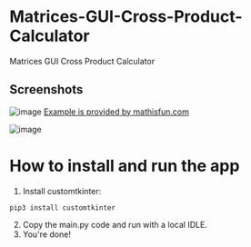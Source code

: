 # Matrices-GUI-Cross-Product-Calculator
Matrices GUI Cross Product Calculator
## Screenshots
![image](https://github.com/user-attachments/assets/34c91e2e-ff6b-42fa-99f9-a8f9f3df044b)
[Example is provided by mathisfun.com](https://www.mathsisfun.com/algebra/matrix-multiplying.html)

![image](https://github.com/user-attachments/assets/62de9620-da80-4eff-afc4-5439803fc46f)

# How to install and run the app
1. Install customtkinter:

```
pip3 install customtkinter
```
2. Copy the main.py code and run with a local IDLE.
3. You're done!
